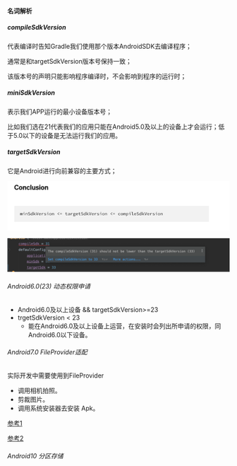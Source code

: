 #### 名词解析

##### compileSdkVersion

代表编译时告知Gradle我们使用那个版本AndroidSDK去编译程序；

通常是和targetSdkVersion版本号保持一致；

该版本号的声明只能影响程序编译时，不会影响到程序的运行时；

##### miniSdkVersion

表示我们APP运行的最小设备版本号；

比如我们选在21代表我们的应用只能在Android5.0及以上的设备上才会运行；低于5.0以下的设备是无法运行我们的应用。

##### targetSdkVersion

它是Android进行向前兼容的主要方式；



<img src="https://raw.githubusercontent.com/dashingqi/DQPicBeg/main/202305171103491.png" alt="image-20230517110309667" style="zoom:200%;" />

![image-20230517110628055](https://raw.githubusercontent.com/dashingqi/DQPicBeg/main/202305171106638.png)

###### Android6.0(23) 动态权限申请

- Android6.0及以上设备 && targetSdkVersion>=23
- trgetSdkVersion < 23
  - 能在Android6.0及以上设备上运营，在安装时会列出所申请的权限，同Android6.0以下设备。

###### Android7.0 FileProvider适配

实际开发中需要使用到FileProvider

- 调用相机拍照。
- 剪裁图片。
- 调用系统安装器去安装 Apk。

[参考1](https://mp.weixin.qq.com/s?__biz=MzIxNzU1Nzk3OQ==&mid=2247485550&idx=1&sn=891f41ec310e489b849e705d7181855b&chksm=97f6b6daa0813fcc6da38a9eeeb168d1d9a18854168d1ec31821a1e9277037d8e96842c1fe80&scene=38#wechat_redirect)

[参考2](https://mp.weixin.qq.com/s?__biz=MzIxNjc0ODExMA==&mid=2247484377&idx=1&sn=5196a09a0ed31321a14332c685866c12&chksm=97851af8a0f293ee6953ddfce2f98df068e2899f19888285e64222c09f155409ff366345653d&scene=38#wechat_redirect)

###### Android10 分区存储


